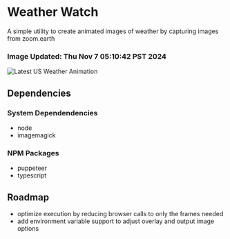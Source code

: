 # Weather Watch

A simple utility to create animated images of weather by capturing images from zoom.earth

### Image Updated: Thu Nov  7 05:10:42 PST 2024

![Latest US Weather Animation](animations/2024-11-07.webp)

## Dependencies
### System Dependendencies
* node
* imagemagick
### NPM Packages
* puppeteer
* typescript

## Roadmap
* optimize execution by reducing browser calls to only the frames needed
* add environment variable support to adjust overlay and output image options
